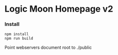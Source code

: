 # Logic Moon Homepage v2
### Install
```
npm install
npm run build
```
Point webservers document root to ./public




